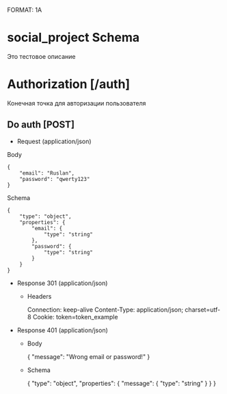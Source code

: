 FORMAT: 1A

# social_project Schema
Это тестовое описание

# Authorization [/auth]

Конечная точка для авторизации пользователя

## Do auth [POST]

+ Request (application/json)

Body

    {
        "email": "Ruslan",
        "password": "qwerty123"
    }

Schema

    {
        "type": "object",
        "properties": {
            "email": {
                "type": "string"
            },
            "password": {
                "type": "string"
            }
        }
    }

+ Response 301 (application/json)

    + Headers

        Connection: keep-alive
        Content-Type: application/json; charset=utf-8
        Cookie: token=token_example


+ Response 401 (application/json)

    + Body

        {
            "message": "Wrong email or password!"
        }

    + Schema

        {
            "type": "object",
            "properties": {
                "message": {
                    "type": "string"
                }
            }
        }